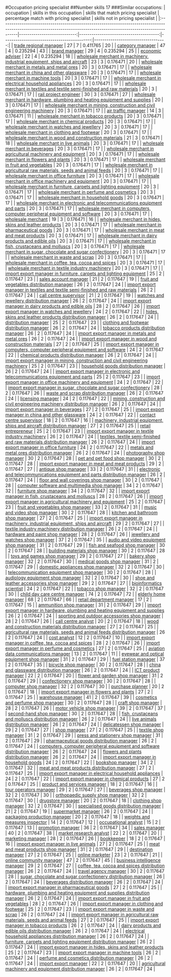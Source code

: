 #Occupation pricing specialist
##Number skills 17
###Similar occupations:
| occupation                                                                                                                                                          |   skills in this occupation |   skills that match pricing specialist |   percentage match with pricing specialist |   skills not in pricing specialist |
|:--------------------------------------------------------------------------------------------------------------------------------------------------------------------|----------------------------:|---------------------------------------:|-------------------------------------------:|-----------------------------------:|
| [trade regional manager](trade_regional_manager.md)                                                                                                                 |                          27 |                                      7 |                                   0.411765 |                                 20 |
| [category manager](category_manager.md)                                                                                                                             |                          47 |                                      4 |                                   0.235294 |                                 43 |
| [brand manager](brand_manager.md)                                                                                                                                   |                          29 |                                      4 |                                   0.235294 |                                 25 |
| [economic adviser](economic_adviser.md)                                                                                                                             |                          22 |                                      4 |                                   0.235294 |                                 18 |
| [wholesale merchant in machinery, industrial equipment, ships and aircraft](wholesale_merchant_in_machinery,_industrial_equipment,_ships_and_aircraft.md)           |                          23 |                                      3 |                                   0.176471 |                                 20 |
| [wholesale merchant in metals and metal ores](wholesale_merchant_in_metals_and_metal_ores.md)                                                                       |                          20 |                                      3 |                                   0.176471 |                                 17 |
| [wholesale merchant in china and other glassware](wholesale_merchant_in_china_and_other_glassware.md)                                                               |                          20 |                                      3 |                                   0.176471 |                                 17 |
| [wholesale merchant in machine tools](wholesale_merchant_in_machine_tools.md)                                                                                       |                          20 |                                      3 |                                   0.176471 |                                 17 |
| [wholesale merchant in electrical household appliances](wholesale_merchant_in_electrical_household_appliances.md)                                                   |                          20 |                                      3 |                                   0.176471 |                                 17 |
| [wholesale merchant in textiles and textile semi-finished and raw materials](wholesale_merchant_in_textiles_and_textile_semi-finished_and_raw_materials.md)         |                          20 |                                      3 |                                   0.176471 |                                 17 |
| [rail project engineer](rail_project_engineer.md)                                                                                                                   |                          30 |                                      3 |                                   0.176471 |                                 27 |
| [wholesale merchant in hardware, plumbing and heating equipment and supplies](wholesale_merchant_in_hardware,_plumbing_and_heating_equipment_and_supplies.md)       |                          20 |                                      3 |                                   0.176471 |                                 17 |
| [wholesale merchant in mining, construction and civil engineering machinery](wholesale_merchant_in_mining,_construction_and_civil_engineering_machinery.md)         |                          20 |                                      3 |                                   0.176471 |                                 17 |
| [air traffic manager](air_traffic_manager.md)                                                                                                                       |                          14 |                                      3 |                                   0.176471 |                                 11 |
| [wholesale merchant in tobacco products](wholesale_merchant_in_tobacco_products.md)                                                                                 |                          20 |                                      3 |                                   0.176471 |                                 17 |
| [wholesale merchant in chemical products](wholesale_merchant_in_chemical_products.md)                                                                               |                          20 |                                      3 |                                   0.176471 |                                 17 |
| [wholesale merchant in watches and jewellery](wholesale_merchant_in_watches_and_jewellery.md)                                                                       |                          20 |                                      3 |                                   0.176471 |                                 17 |
| [wholesale merchant in clothing and footwear](wholesale_merchant_in_clothing_and_footwear.md)                                                                       |                          20 |                                      3 |                                   0.176471 |                                 17 |
| [wholesale merchant in wood and construction materials](wholesale_merchant_in_wood_and_construction_materials.md)                                                   |                          21 |                                      3 |                                   0.176471 |                                 18 |
| [wholesale merchant in live animals](wholesale_merchant_in_live_animals.md)                                                                                         |                          20 |                                      3 |                                   0.176471 |                                 17 |
| [wholesale merchant in beverages](wholesale_merchant_in_beverages.md)                                                                                               |                          20 |                                      3 |                                   0.176471 |                                 17 |
| [wholesale merchant in agricultural machinery and equipment](wholesale_merchant_in_agricultural_machinery_and_equipment.md)                                         |                          20 |                                      3 |                                   0.176471 |                                 17 |
| [wholesale merchant in flowers and plants](wholesale_merchant_in_flowers_and_plants.md)                                                                             |                          20 |                                      3 |                                   0.176471 |                                 17 |
| [wholesale merchant in fruit and vegetables](wholesale_merchant_in_fruit_and_vegetables.md)                                                                         |                          20 |                                      3 |                                   0.176471 |                                 17 |
| [wholesale merchant in agricultural raw materials, seeds and animal feeds](wholesale_merchant_in_agricultural_raw_materials,_seeds_and_animal_feeds.md)             |                          20 |                                      3 |                                   0.176471 |                                 17 |
| [wholesale merchant in office furniture](wholesale_merchant_in_office_furniture.md)                                                                                 |                          20 |                                      3 |                                   0.176471 |                                 17 |
| [wholesale merchant in office machinery and equipment](wholesale_merchant_in_office_machinery_and_equipment.md)                                                     |                          20 |                                      3 |                                   0.176471 |                                 17 |
| [wholesale merchant in furniture, carpets and lighting equipment](wholesale_merchant_in_furniture,_carpets_and_lighting_equipment.md)                               |                          20 |                                      3 |                                   0.176471 |                                 17 |
| [wholesale merchant in perfume and cosmetics](wholesale_merchant_in_perfume_and_cosmetics.md)                                                                       |                          20 |                                      3 |                                   0.176471 |                                 17 |
| [wholesale merchant in household goods](wholesale_merchant_in_household_goods.md)                                                                                   |                          20 |                                      3 |                                   0.176471 |                                 17 |
| [wholesale merchant in electronic and telecommunications equipment and parts](wholesale_merchant_in_electronic_and_telecommunications_equipment_and_parts.md)       |                          20 |                                      3 |                                   0.176471 |                                 17 |
| [wholesale merchant in computers, computer peripheral equipment and software](wholesale_merchant_in_computers,_computer_peripheral_equipment_and_software.md)       |                          20 |                                      3 |                                   0.176471 |                                 17 |
| [wholesale merchant](wholesale_merchant.md)                                                                                                                         |                          19 |                                      3 |                                   0.176471 |                                 16 |
| [wholesale merchant in hides, skins and leather products](wholesale_merchant_in_hides,_skins_and_leather_products.md)                                               |                          20 |                                      3 |                                   0.176471 |                                 17 |
| [wholesale merchant in pharmaceutical goods](wholesale_merchant_in_pharmaceutical_goods.md)                                                                         |                          20 |                                      3 |                                   0.176471 |                                 17 |
| [wholesale merchant in meat and meat products](wholesale_merchant_in_meat_and_meat_products.md)                                                                     |                          20 |                                      3 |                                   0.176471 |                                 17 |
| [wholesale merchant in dairy products and edible oils](wholesale_merchant_in_dairy_products_and_edible_oils.md)                                                     |                          20 |                                      3 |                                   0.176471 |                                 17 |
| [wholesale merchant in fish, crustaceans and molluscs](wholesale_merchant_in_fish,_crustaceans_and_molluscs.md)                                                     |                          20 |                                      3 |                                   0.176471 |                                 17 |
| [wholesale merchant in sugar, chocolate and sugar confectionery](wholesale_merchant_in_sugar,_chocolate_and_sugar_confectionery.md)                                 |                          20 |                                      3 |                                   0.176471 |                                 17 |
| [wholesale merchant in waste and scrap](wholesale_merchant_in_waste_and_scrap.md)                                                                                   |                          20 |                                      3 |                                   0.176471 |                                 17 |
| [wholesale merchant in coffee, tea, cocoa and spices](wholesale_merchant_in_coffee,_tea,_cocoa_and_spices.md)                                                       |                          20 |                                      3 |                                   0.176471 |                                 17 |
| [wholesale merchant in textile industry machinery](wholesale_merchant_in_textile_industry_machinery.md)                                                             |                          20 |                                      3 |                                   0.176471 |                                 17 |
| [import export manager in furniture, carpets and lighting equipment](import_export_manager_in_furniture,_carpets_and_lighting_equipment.md)                         |                          25 |                                      2 |                                   0.117647 |                                 23 |
| [sales account manager](sales_account_manager.md)                                                                                                                   |                          21 |                                      2 |                                   0.117647 |                                 19 |
| [fruit and vegetables distribution manager](fruit_and_vegetables_distribution_manager.md)                                                                           |                          26 |                                      2 |                                   0.117647 |                                 24 |
| [import export manager in textiles and textile semi-finished and raw materials](import_export_manager_in_textiles_and_textile_semi-finished_and_raw_materials.md)   |                          26 |                                      2 |                                   0.117647 |                                 24 |
| [call centre supervisor](call_centre_supervisor.md)                                                                                                                 |                          21 |                                      2 |                                   0.117647 |                                 19 |
| [watches and jewellery distribution manager](watches_and_jewellery_distribution_manager.md)                                                                         |                          26 |                                      2 |                                   0.117647 |                                 24 |
| [import export manager in dairy products and edible oils](import_export_manager_in_dairy_products_and_edible_oils.md)                                               |                          28 |                                      2 |                                   0.117647 |                                 26 |
| [import export manager in watches and jewellery](import_export_manager_in_watches_and_jewellery.md)                                                                 |                          24 |                                      2 |                                   0.117647 |                                 22 |
| [hides, skins and leather products distribution manager](hides,_skins_and_leather_products_distribution_manager.md)                                                 |                          26 |                                      2 |                                   0.117647 |                                 24 |
| [distribution manager](distribution_manager.md)                                                                                                                     |                          25 |                                      2 |                                   0.117647 |                                 23 |
| [clothing and footwear distribution manager](clothing_and_footwear_distribution_manager.md)                                                                         |                          26 |                                      2 |                                   0.117647 |                                 24 |
| [tobacco products distribution manager](tobacco_products_distribution_manager.md)                                                                                   |                          26 |                                      2 |                                   0.117647 |                                 24 |
| [import export manager in metals and metal ores](import_export_manager_in_metals_and_metal_ores.md)                                                                 |                          26 |                                      2 |                                   0.117647 |                                 24 |
| [import export manager in wood and construction materials](import_export_manager_in_wood_and_construction_materials.md)                                             |                          27 |                                      2 |                                   0.117647 |                                 25 |
| [import export manager in computers, computer peripheral equipment and software](import_export_manager_in_computers,_computer_peripheral_equipment_and_software.md) |                          24 |                                      2 |                                   0.117647 |                                 22 |
| [chemical products distribution manager](chemical_products_distribution_manager.md)                                                                                 |                          26 |                                      2 |                                   0.117647 |                                 24 |
| [import export manager in mining, construction and civil engineering machinery](import_export_manager_in_mining,_construction_and_civil_engineering_machinery.md)   |                          25 |                                      2 |                                   0.117647 |                                 23 |
| [household goods distribution manager](household_goods_distribution_manager.md)                                                                                     |                          26 |                                      2 |                                   0.117647 |                                 24 |
| [import export manager in electronic and telecommunications equipment and parts](import_export_manager_in_electronic_and_telecommunications_equipment_and_parts.md) |                          25 |                                      2 |                                   0.117647 |                                 23 |
| [import export manager in office machinery and equipment](import_export_manager_in_office_machinery_and_equipment.md)                                               |                          24 |                                      2 |                                   0.117647 |                                 22 |
| [import export manager in sugar, chocolate and sugar confectionery](import_export_manager_in_sugar,_chocolate_and_sugar_confectionery.md)                           |                          28 |                                      2 |                                   0.117647 |                                 26 |
| [waste and scrap distribution manager](waste_and_scrap_distribution_manager.md)                                                                                     |                          26 |                                      2 |                                   0.117647 |                                 24 |
| [licensing manager](licensing_manager.md)                                                                                                                           |                          24 |                                      2 |                                   0.117647 |                                 22 |
| [mining, construction and civil engineering machinery distribution manager](mining,_construction_and_civil_engineering_machinery_distribution_manager.md)           |                          26 |                                      2 |                                   0.117647 |                                 24 |
| [import export manager in beverages](import_export_manager_in_beverages.md)                                                                                         |                          27 |                                      2 |                                   0.117647 |                                 25 |
| [import export manager in china and other glassware](import_export_manager_in_china_and_other_glassware.md)                                                         |                          24 |                                      2 |                                   0.117647 |                                 22 |
| [contact centre supervisor](contact_centre_supervisor.md)                                                                                                           |                          18 |                                      2 |                                   0.117647 |                                 16 |
| [machinery, industrial equipment, ships and aircraft distribution manager](machinery,_industrial_equipment,_ships_and_aircraft_distribution_manager.md)             |                          27 |                                      2 |                                   0.117647 |                                 25 |
| [retail entrepreneur](retail_entrepreneur.md)                                                                                                                       |                          25 |                                      2 |                                   0.117647 |                                 23 |
| [import export manager in textile industry machinery](import_export_manager_in_textile_industry_machinery.md)                                                       |                          26 |                                      2 |                                   0.117647 |                                 24 |
| [textiles, textile semi-finished and raw materials distribution manager](textiles,_textile_semi-finished_and_raw_materials_distribution_manager.md)                 |                          26 |                                      2 |                                   0.117647 |                                 24 |
| [import export manager in office furniture](import_export_manager_in_office_furniture.md)                                                                           |                          24 |                                      2 |                                   0.117647 |                                 22 |
| [metals and metal ores distribution manager](metals_and_metal_ores_distribution_manager.md)                                                                         |                          26 |                                      2 |                                   0.117647 |                                 24 |
| [photography shop manager](photography_shop_manager.md)                                                                                                             |                          30 |                                      2 |                                   0.117647 |                                 28 |
| [pet and pet food shop manager](pet_and_pet_food_shop_manager.md)                                                                                                   |                          30 |                                      2 |                                   0.117647 |                                 28 |
| [import export manager in meat and meat products](import_export_manager_in_meat_and_meat_products.md)                                                               |                          29 |                                      2 |                                   0.117647 |                                 27 |
| [antique shop manager](antique_shop_manager.md)                                                                                                                     |                          33 |                                      2 |                                   0.117647 |                                 31 |
| [electronic and telecommunications equipment and parts distribution manager](electronic_and_telecommunications_equipment_and_parts_distribution_manager.md)         |                          26 |                                      2 |                                   0.117647 |                                 24 |
| [floor and wall coverings shop manager](floor_and_wall_coverings_shop_manager.md)                                                                                   |                          30 |                                      2 |                                   0.117647 |                                 28 |
| [computer software and multimedia shop manager](computer_software_and_multimedia_shop_manager.md)                                                                   |                          34 |                                      2 |                                   0.117647 |                                 32 |
| [furniture shop manager](furniture_shop_manager.md)                                                                                                                 |                          34 |                                      2 |                                   0.117647 |                                 32 |
| [import export manager in fish, crustaceans and molluscs](import_export_manager_in_fish,_crustaceans_and_molluscs.md)                                               |                          28 |                                      2 |                                   0.117647 |                                 26 |
| [import export manager in agricultural machinery and equipment](import_export_manager_in_agricultural_machinery_and_equipment.md)                                   |                          25 |                                      2 |                                   0.117647 |                                 23 |
| [fruit and vegetables shop manager](fruit_and_vegetables_shop_manager.md)                                                                                           |                          33 |                                      2 |                                   0.117647 |                                 31 |
| [music and video shop manager](music_and_video_shop_manager.md)                                                                                                     |                          30 |                                      2 |                                   0.117647 |                                 28 |
| [kitchen and bathroom shop manager](kitchen_and_bathroom_shop_manager.md)                                                                                           |                          27 |                                      2 |                                   0.117647 |                                 25 |
| [import export manager in machinery, industrial equipment, ships and aircraft](import_export_manager_in_machinery,_industrial_equipment,_ships_and_aircraft.md)     |                          29 |                                      2 |                                   0.117647 |                                 27 |
| [textile industry machinery distribution manager](textile_industry_machinery_distribution_manager.md)                                                               |                          26 |                                      2 |                                   0.117647 |                                 24 |
| [hardware and paint shop manager](hardware_and_paint_shop_manager.md)                                                                                               |                          28 |                                      2 |                                   0.117647 |                                 26 |
| [jewellery and watches shop manager](jewellery_and_watches_shop_manager.md)                                                                                         |                          37 |                                      2 |                                   0.117647 |                                 35 |
| [audio and video equipment shop manager](audio_and_video_equipment_shop_manager.md)                                                                                 |                          31 |                                      2 |                                   0.117647 |                                 29 |
| [fish and seafood shop manager](fish_and_seafood_shop_manager.md)                                                                                                   |                          30 |                                      2 |                                   0.117647 |                                 28 |
| [building materials shop manager](building_materials_shop_manager.md)                                                                                               |                          30 |                                      2 |                                   0.117647 |                                 28 |
| [toys and games shop manager](toys_and_games_shop_manager.md)                                                                                                       |                          29 |                                      2 |                                   0.117647 |                                 27 |
| [bakery shop manager](bakery_shop_manager.md)                                                                                                                       |                          32 |                                      2 |                                   0.117647 |                                 30 |
| [medical goods shop manager](medical_goods_shop_manager.md)                                                                                                         |                          31 |                                      2 |                                   0.117647 |                                 29 |
| [domestic appliances shop manager](domestic_appliances_shop_manager.md)                                                                                             |                          32 |                                      2 |                                   0.117647 |                                 30 |
| [telecommunication equipment shop manager](telecommunication_equipment_shop_manager.md)                                                                             |                          30 |                                      2 |                                   0.117647 |                                 28 |
| [audiology equipment shop manager](audiology_equipment_shop_manager.md)                                                                                             |                          32 |                                      2 |                                   0.117647 |                                 30 |
| [shoe and leather accessories shop manager](shoe_and_leather_accessories_shop_manager.md)                                                                           |                          29 |                                      2 |                                   0.117647 |                                 27 |
| [bioinformatics scientist](bioinformatics_scientist.md)                                                                                                             |                          24 |                                      2 |                                   0.117647 |                                 22 |
| [tobacco shop manager](tobacco_shop_manager.md)                                                                                                                     |                          32 |                                      2 |                                   0.117647 |                                 30 |
| [child day care centre manager](child_day_care_centre_manager.md)                                                                                                   |                          74 |                                      2 |                                   0.117647 |                                 72 |
| [elderly home manager](elderly_home_manager.md)                                                                                                                     |                          68 |                                      2 |                                   0.117647 |                                 66 |
| [retail department manager](retail_department_manager.md)                                                                                                           |                          17 |                                      2 |                                   0.117647 |                                 15 |
| [ammunition shop manager](ammunition_shop_manager.md)                                                                                                               |                          31 |                                      2 |                                   0.117647 |                                 29 |
| [import export manager in hardware, plumbing and heating equipment and supplies](import_export_manager_in_hardware,_plumbing_and_heating_equipment_and_supplies.md) |                          26 |                                      2 |                                   0.117647 |                                 24 |
| [sporting and outdoor accessories shop manager](sporting_and_outdoor_accessories_shop_manager.md)                                                                   |                          28 |                                      2 |                                   0.117647 |                                 26 |
| [call centre analyst](call_centre_analyst.md)                                                                                                                       |                          20 |                                      2 |                                   0.117647 |                                 18 |
| [wood and construction materials distribution manager](wood_and_construction_materials_distribution_manager.md)                                                     |                          27 |                                      2 |                                   0.117647 |                                 25 |
| [agricultural raw materials, seeds and animal feeds distribution manager](agricultural_raw_materials,_seeds_and_animal_feeds_distribution_manager.md)               |                          26 |                                      2 |                                   0.117647 |                                 24 |
| [cost analyst](cost_analyst.md)                                                                                                                                     |                          12 |                                      2 |                                   0.117647 |                                 10 |
| [import export manager in coffee, tea, cocoa and spices](import_export_manager_in_coffee,_tea,_cocoa_and_spices.md)                                                 |                          28 |                                      2 |                                   0.117647 |                                 26 |
| [import export manager in perfume and cosmetics](import_export_manager_in_perfume_and_cosmetics.md)                                                                 |                          27 |                                      2 |                                   0.117647 |                                 25 |
| [aviation data communications manager](aviation_data_communications_manager.md)                                                                                     |                          13 |                                      2 |                                   0.117647 |                                 11 |
| [eyewear and optical equipment shop manager](eyewear_and_optical_equipment_shop_manager.md)                                                                         |                          31 |                                      2 |                                   0.117647 |                                 29 |
| [fuel station manager](fuel_station_manager.md)                                                                                                                     |                          37 |                                      2 |                                   0.117647 |                                 35 |
| [bicycle shop manager](bicycle_shop_manager.md)                                                                                                                     |                          30 |                                      2 |                                   0.117647 |                                 28 |
| [china and glassware distribution manager](china_and_glassware_distribution_manager.md)                                                                             |                          26 |                                      2 |                                   0.117647 |                                 24 |
| [ICT product manager](ICT_product_manager.md)                                                                                                                       |                          22 |                                      2 |                                   0.117647 |                                 20 |
| [flower and garden shop manager](flower_and_garden_shop_manager.md)                                                                                                 |                          31 |                                      2 |                                   0.117647 |                                 29 |
| [confectionery shop manager](confectionery_shop_manager.md)                                                                                                         |                          30 |                                      2 |                                   0.117647 |                                 28 |
| [computer shop manager](computer_shop_manager.md)                                                                                                                   |                          32 |                                      2 |                                   0.117647 |                                 30 |
| [purchase planner](purchase_planner.md)                                                                                                                             |                          20 |                                      2 |                                   0.117647 |                                 18 |
| [import export manager in flowers and plants](import_export_manager_in_flowers_and_plants.md)                                                                       |                          27 |                                      2 |                                   0.117647 |                                 25 |
| [warehouse manager](warehouse_manager.md)                                                                                                                           |                          41 |                                      2 |                                   0.117647 |                                 39 |
| [cosmetics and perfume shop manager](cosmetics_and_perfume_shop_manager.md)                                                                                         |                          30 |                                      2 |                                   0.117647 |                                 28 |
| [craft shop manager](craft_shop_manager.md)                                                                                                                         |                          28 |                                      2 |                                   0.117647 |                                 26 |
| [motor vehicle shop manager](motor_vehicle_shop_manager.md)                                                                                                         |                          39 |                                      2 |                                   0.117647 |                                 37 |
| [second-hand shop manager](second-hand_shop_manager.md)                                                                                                             |                          30 |                                      2 |                                   0.117647 |                                 28 |
| [fish, crustaceans and molluscs distribution manager](fish,_crustaceans_and_molluscs_distribution_manager.md)                                                       |                          26 |                                      2 |                                   0.117647 |                                 24 |
| [live animals distribution manager](live_animals_distribution_manager.md)                                                                                           |                          26 |                                      2 |                                   0.117647 |                                 24 |
| [delicatessen shop manager](delicatessen_shop_manager.md)                                                                                                           |                          29 |                                      2 |                                   0.117647 |                                 27 |
| [shop manager](shop_manager.md)                                                                                                                                     |                          27 |                                      2 |                                   0.117647 |                                 25 |
| [textile shop manager](textile_shop_manager.md)                                                                                                                     |                          31 |                                      2 |                                   0.117647 |                                 29 |
| [press and stationery shop manager](press_and_stationery_shop_manager.md)                                                                                           |                          31 |                                      2 |                                   0.117647 |                                 29 |
| [pharmaceutical goods distribution manager](pharmaceutical_goods_distribution_manager.md)                                                                           |                          26 |                                      2 |                                   0.117647 |                                 24 |
| [computers, computer peripheral equipment and software distribution manager](computers,_computer_peripheral_equipment_and_software_distribution_manager.md)         |                          26 |                                      2 |                                   0.117647 |                                 24 |
| [flowers and plants distribution manager](flowers_and_plants_distribution_manager.md)                                                                               |                          26 |                                      2 |                                   0.117647 |                                 24 |
| [import export manager in household goods](import_export_manager_in_household_goods.md)                                                                             |                          24 |                                      2 |                                   0.117647 |                                 22 |
| [bookshop manager](bookshop_manager.md)                                                                                                                             |                          34 |                                      2 |                                   0.117647 |                                 32 |
| [meat and meat products distribution manager](meat_and_meat_products_distribution_manager.md)                                                                       |                          27 |                                      2 |                                   0.117647 |                                 25 |
| [import export manager in electrical household appliances](import_export_manager_in_electrical_household_appliances.md)                                             |                          24 |                                      2 |                                   0.117647 |                                 22 |
| [import export manager in chemical products](import_export_manager_in_chemical_products.md)                                                                         |                          27 |                                      2 |                                   0.117647 |                                 25 |
| [product and services manager](product_and_services_manager.md)                                                                                                     |                          18 |                                      2 |                                   0.117647 |                                 16 |
| [tour operators manager](tour_operators_manager.md)                                                                                                                 |                          29 |                                      2 |                                   0.117647 |                                 27 |
| [beverages shop manager](beverages_shop_manager.md)                                                                                                                 |                          32 |                                      2 |                                   0.117647 |                                 30 |
| [orthopaedic supply shop manager](orthopaedic_supply_shop_manager.md)                                                                                               |                          32 |                                      2 |                                   0.117647 |                                 30 |
| [drugstore manager](drugstore_manager.md)                                                                                                                           |                          20 |                                      2 |                                   0.117647 |                                 18 |
| [clothing shop manager](clothing_shop_manager.md)                                                                                                                   |                          32 |                                      2 |                                   0.117647 |                                 30 |
| [specialised goods distribution manager](specialised_goods_distribution_manager.md)                                                                                 |                          21 |                                      2 |                                   0.117647 |                                 19 |
| [supermarket manager](supermarket_manager.md)                                                                                                                       |                          26 |                                      2 |                                   0.117647 |                                 24 |
| [packaging production manager](packaging_production_manager.md)                                                                                                     |                          20 |                                      2 |                                   0.117647 |                                 18 |
| [weights and measures inspector](weights_and_measures_inspector.md)                                                                                                 |                          14 |                                      2 |                                   0.117647 |                                 12 |
| [occupational analyst](occupational_analyst.md)                                                                                                                     |                          15 |                                      2 |                                   0.117647 |                                 13 |
| [promotion manager](promotion_manager.md)                                                                                                                           |                          36 |                                      2 |                                   0.117647 |                                 34 |
| [sales manager](sales_manager.md)                                                                                                                                   |                          40 |                                      2 |                                   0.117647 |                                 38 |
| [market research analyst](market_research_analyst.md)                                                                                                               |                          22 |                                      2 |                                   0.117647 |                                 20 |
| [marketing manager](marketing_manager.md)                                                                                                                           |                          28 |                                      2 |                                   0.117647 |                                 26 |
| [bookkeeper](bookkeeper.md)                                                                                                                                         |                          18 |                                      2 |                                   0.117647 |                                 16 |
| [import export manager in live animals](import_export_manager_in_live_animals.md)                                                                                   |                          27 |                                      2 |                                   0.117647 |                                 25 |
| [meat and meat products shop manager](meat_and_meat_products_shop_manager.md)                                                                                       |                          31 |                                      2 |                                   0.117647 |                                 29 |
| [destination manager](destination_manager.md)                                                                                                                       |                          27 |                                      2 |                                   0.117647 |                                 25 |
| [online marketer](online_marketer.md)                                                                                                                               |                          23 |                                      2 |                                   0.117647 |                                 21 |
| [online community manager](online_community_manager.md)                                                                                                             |                          47 |                                      2 |                                   0.117647 |                                 45 |
| [business intelligence manager](business_intelligence_manager.md)                                                                                                   |                          29 |                                      2 |                                   0.117647 |                                 27 |
| [coffee, tea, cocoa and spices distribution manager](coffee,_tea,_cocoa_and_spices_distribution_manager.md)                                                         |                          26 |                                      2 |                                   0.117647 |                                 24 |
| [travel agency manager](travel_agency_manager.md)                                                                                                                   |                          30 |                                      2 |                                   0.117647 |                                 28 |
| [sugar, chocolate and sugar confectionery distribution manager](sugar,_chocolate_and_sugar_confectionery_distribution_manager.md)                                   |                          26 |                                      2 |                                   0.117647 |                                 24 |
| [beverages distribution manager](beverages_distribution_manager.md)                                                                                                 |                          26 |                                      2 |                                   0.117647 |                                 24 |
| [import export manager in pharmaceutical goods](import_export_manager_in_pharmaceutical_goods.md)                                                                   |                          27 |                                      2 |                                   0.117647 |                                 25 |
| [hardware, plumbing and heating equipment and supplies distribution manager](hardware,_plumbing_and_heating_equipment_and_supplies_distribution_manager.md)         |                          26 |                                      2 |                                   0.117647 |                                 24 |
| [import export manager in fruit and vegetables](import_export_manager_in_fruit_and_vegetables.md)                                                                   |                          28 |                                      2 |                                   0.117647 |                                 26 |
| [import export manager in clothing and footwear](import_export_manager_in_clothing_and_footwear.md)                                                                 |                          25 |                                      2 |                                   0.117647 |                                 23 |
| [import export manager in waste and scrap](import_export_manager_in_waste_and_scrap.md)                                                                             |                          26 |                                      2 |                                   0.117647 |                                 24 |
| [import export manager in agricultural raw materials, seeds and animal feeds](import_export_manager_in_agricultural_raw_materials,_seeds_and_animal_feeds.md)       |                          27 |                                      2 |                                   0.117647 |                                 25 |
| [import export manager in tobacco products](import_export_manager_in_tobacco_products.md)                                                                           |                          26 |                                      2 |                                   0.117647 |                                 24 |
| [dairy products and edible oils distribution manager](dairy_products_and_edible_oils_distribution_manager.md)                                                       |                          26 |                                      2 |                                   0.117647 |                                 24 |
| [electrical household appliances distribution manager](electrical_household_appliances_distribution_manager.md)                                                     |                          26 |                                      2 |                                   0.117647 |                                 24 |
| [furniture, carpets and lighting equipment distribution manager](furniture,_carpets_and_lighting_equipment_distribution_manager.md)                                 |                          26 |                                      2 |                                   0.117647 |                                 24 |
| [import export manager in hides, skins and leather products](import_export_manager_in_hides,_skins_and_leather_products.md)                                         |                          25 |                                      2 |                                   0.117647 |                                 23 |
| [import export manager in machine tools](import_export_manager_in_machine_tools.md)                                                                                 |                          26 |                                      2 |                                   0.117647 |                                 24 |
| [perfume and cosmetics distribution manager](perfume_and_cosmetics_distribution_manager.md)                                                                         |                          26 |                                      2 |                                   0.117647 |                                 24 |
| [import export manager](import_export_manager.md)                                                                                                                   |                          22 |                                      2 |                                   0.117647 |                                 20 |
| [agricultural machinery and equipment distribution manager](agricultural_machinery_and_equipment_distribution_manager.md)                                           |                          26 |                                      2 |                                   0.117647 |                                 24 |
